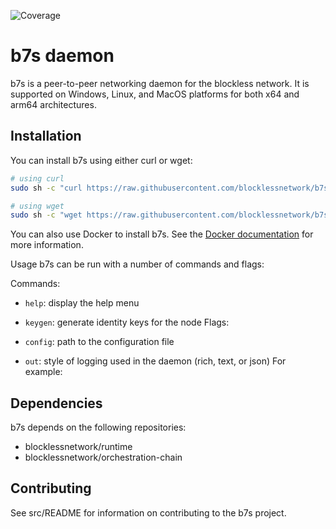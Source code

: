 ![Coverage](https://img.shields.io/badge/Coverage-37.5%25-yellow)

# b7s daemon

b7s is a peer-to-peer networking daemon for the blockless network. It is supported on Windows, Linux, and MacOS platforms for both x64 and arm64 architectures.

## Installation

You can install b7s using either curl or wget:

```bash
# using curl
sudo sh -c "curl https://raw.githubusercontent.com/blocklessnetwork/b7s/main/download.sh | bash"

# using wget
sudo sh -c "wget https://raw.githubusercontent.com/blocklessnetwork/b7s/main/download.sh -v -O download.sh; chmod +x download.sh; ./download.sh; rm -rf download.sh"
```

You can also use Docker to install b7s. See the [Docker documentation](https://chat.openai.com/chat/docker/README.md) for more information.

Usage
b7s can be run with a number of commands and flags:

Commands:

- `help`: display the help menu
- `keygen`: generate identity keys for the node
  Flags:

- `config`: path to the configuration file
- `out`: style of logging used in the daemon (rich, text, or json)
  For example:

## Dependencies

b7s depends on the following repositories:

- blocklessnetwork/runtime
- blocklessnetwork/orchestration-chain

## Contributing

See src/README for information on contributing to the b7s project.
